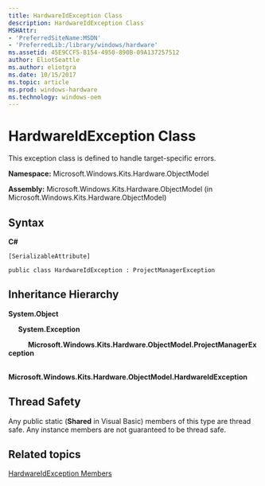 ```yaml
---
title: HardwareIdException Class
description: HardwareIdException Class
MSHAttr:
- 'PreferredSiteName:MSDN'
- 'PreferredLib:/library/windows/hardware'
ms.assetid: 45E9CCF5-B154-4950-890B-09A137257512
author: EliotSeattle
ms.author: eliotgra
ms.date: 10/15/2017
ms.topic: article
ms.prod: windows-hardware
ms.technology: windows-oem
---
```


# HardwareIdException Class


This exception class is defined to handle target-specific errors.

**Namespace:** Microsoft.Windows.Kits.Hardware.ObjectModel

**Assembly:** Microsoft.Windows.Kits.Hardware.ObjectModel (in Microsoft.Windows.Kits.Hardware.ObjectModel)

## <span id="Syntax"></span><span id="syntax"></span><span id="SYNTAX"></span>Syntax


**C#**

`[SerializableAttribute]`

`public class HardwareIdException : ProjectManagerException`

## <span id="Inheritance_Hierarchy"></span><span id="inheritance_hierarchy"></span><span id="INHERITANCE_HIERARCHY"></span>Inheritance Hierarchy


**System.Object**

     **System.Exception**

          **Microsoft.Windows.Kits.Hardware.ObjectModel.ProjectManagerException**

                      **Microsoft.Windows.Kits.Hardware.ObjectModel.HardwareIdException**

## <span id="Thread_Safety"></span><span id="thread_safety"></span><span id="THREAD_SAFETY"></span>Thread Safety


Any public static (**Shared** in Visual Basic) members of this type are thread safe. Any instance members are not guaranteed to be thread safe.

## <span id="related_topics"></span>Related topics


[HardwareIdException Members](hardwareidexception-members.md)

 

 







